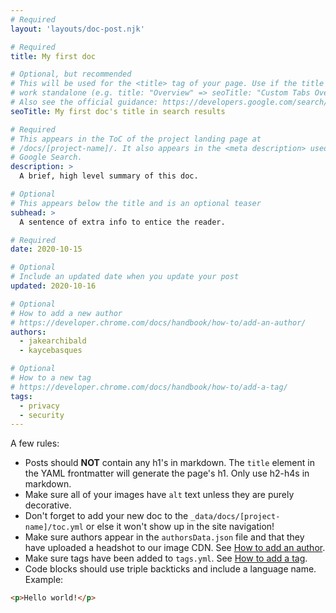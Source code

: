 ```yaml
---
# Required
layout: 'layouts/doc-post.njk'

# Required
title: My first doc

# Optional, but recommended
# This will be used for the <title> tag of your page. Use if the title does not
# work standalone (e.g. title: "Overview" => seoTitle: "Custom Tabs Overview")
# Also see the official guidance: https://developers.google.com/search/docs/appearance/title-link
seoTitle: My first doc's title in search results

# Required
# This appears in the ToC of the project landing page at
# /docs/[project-name]/. It also appears in the <meta description> used in 
# Google Search.
description: >
  A brief, high level summary of this doc.

# Optional
# This appears below the title and is an optional teaser
subhead: >
  A sentence of extra info to entice the reader.

# Required
date: 2020-10-15

# Optional
# Include an updated date when you update your post
updated: 2020-10-16

# Optional
# How to add a new author
# https://developer.chrome.com/docs/handbook/how-to/add-an-author/
authors:
  - jakearchibald
  - kaycebasques

# Optional
# How to a new tag
# https://developer.chrome.com/docs/handbook/how-to/add-a-tag/
tags:
  - privacy
  - security
---
```


A few rules:

- Posts should **NOT** contain any h1's in markdown. The `title` element in the
  YAML frontmatter will generate the page's h1. Only use h2-h4s in markdown.
- Make sure all of your images have `alt` text unless they are purely
  decorative.
- Don't forget to add your new doc to the `_data/docs/[project-name]/toc.yml` or
  else it won't show up in the site navigation!
- Make sure authors appear in the `authorsData.json` file and that they have
  uploaded a headshot to our image CDN. See [How to add an author](/docs/handbook/how-to/add-an-author/).
- Make sure tags have been added to `tags.yml`. See [How to add a tag](/docs/handbook/how-to/add-a-tag/).
- Code blocks should use triple backticks and include a language name. Example:

```html
<p>Hello world!</p>
```
